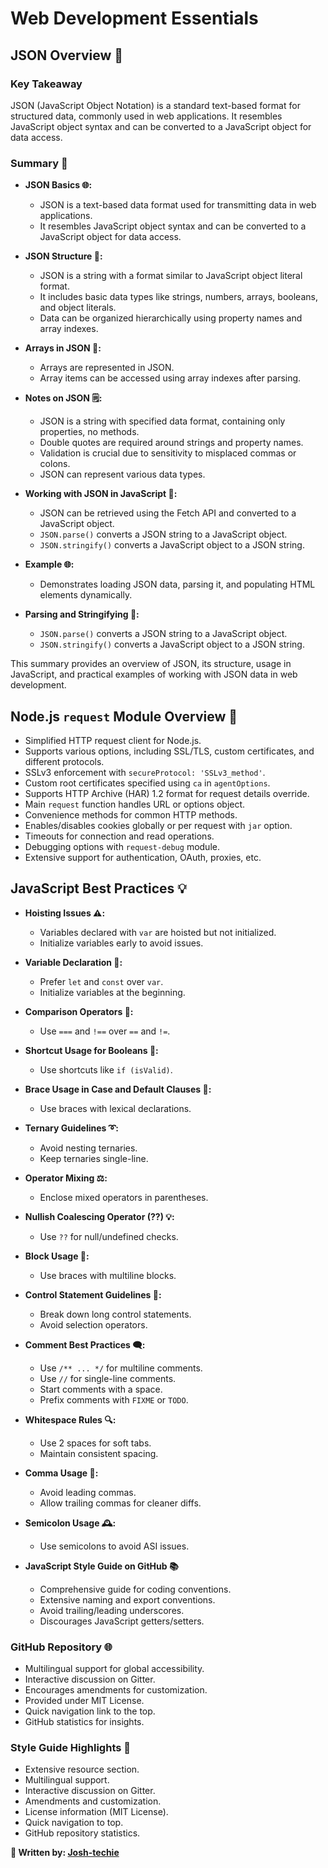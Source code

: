 # Web Development Essentials

## JSON Overview 🌟

### Key Takeaway
JSON (JavaScript Object Notation) is a standard text-based format for structured data, commonly used in web applications. It resembles JavaScript object syntax and can be converted to a JavaScript object for data access.

### Summary 📝
- **JSON Basics 🌐:**
  - JSON is a text-based data format used for transmitting data in web applications.
  - It resembles JavaScript object syntax and can be converted to a JavaScript object for data access.

- **JSON Structure 🧱:**
  - JSON is a string with a format similar to JavaScript object literal format.
  - It includes basic data types like strings, numbers, arrays, booleans, and object literals.
  - Data can be organized hierarchically using property names and array indexes.

- **Arrays in JSON 🔄:**
  - Arrays are represented in JSON.
  - Array items can be accessed using array indexes after parsing.

- **Notes on JSON 🗒️:**
  - JSON is a string with specified data format, containing only properties, no methods.
  - Double quotes are required around strings and property names.
  - Validation is crucial due to sensitivity to misplaced commas or colons.
  - JSON can represent various data types.

- **Working with JSON in JavaScript 🚀:**
  - JSON can be retrieved using the Fetch API and converted to a JavaScript object.
  - `JSON.parse()` converts a JSON string to a JavaScript object.
  - `JSON.stringify()` converts a JavaScript object to a JSON string.

- **Example 🌐:**
  - Demonstrates loading JSON data, parsing it, and populating HTML elements dynamically.

- **Parsing and Stringifying 🔄:**
  - `JSON.parse()` converts a JSON string to a JavaScript object.
  - `JSON.stringify()` converts a JavaScript object to a JSON string.

This summary provides an overview of JSON, its structure, usage in JavaScript, and practical examples of working with JSON data in web development.

## Node.js `request` Module Overview 🚀
- Simplified HTTP request client for Node.js.
- Supports various options, including SSL/TLS, custom certificates, and different protocols.
- SSLv3 enforcement with `secureProtocol: 'SSLv3_method'`.
- Custom root certificates specified using `ca` in `agentOptions`.
- Supports HTTP Archive (HAR) 1.2 format for request details override.
- Main `request` function handles URL or options object.
- Convenience methods for common HTTP methods.
- Enables/disables cookies globally or per request with `jar` option.
- Timeouts for connection and read operations.
- Debugging options with `request-debug` module.
- Extensive support for authentication, OAuth, proxies, etc.

## JavaScript Best Practices 💡
- **Hoisting Issues ⚠️:**
  - Variables declared with `var` are hoisted but not initialized.
  - Initialize variables early to avoid issues.

- **Variable Declaration 📌:**
  - Prefer `let` and `const` over `var`.
  - Initialize variables at the beginning.

- **Comparison Operators 🔗:**
  - Use `===` and `!==` over `==` and `!=`.

- **Shortcut Usage for Booleans 🚀:**
  - Use shortcuts like `if (isValid)`.

- **Brace Usage in Case and Default Clauses 🧱:**
  - Use braces with lexical declarations.

- **Ternary Guidelines ➰:**
  - Avoid nesting ternaries.
  - Keep ternaries single-line.

- **Operator Mixing ⚖️:**
  - Enclose mixed operators in parentheses.

- **Nullish Coalescing Operator (??) 💡:**
  - Use `??` for null/undefined checks.

- **Block Usage 🧱:**
  - Use braces with multiline blocks.

- **Control Statement Guidelines 🧘:**
  - Break down long control statements.
  - Avoid selection operators.

- **Comment Best Practices 🗨️:**
  - Use `/** ... */` for multiline comments.
  - Use `//` for single-line comments.
  - Start comments with a space.
  - Prefix comments with `FIXME` or `TODO`.

- **Whitespace Rules 🔍:**
  - Use 2 spaces for soft tabs.
  - Maintain consistent spacing.

- **Comma Usage 🛑:**
  - Avoid leading commas.
  - Allow trailing commas for cleaner diffs.

- **Semicolon Usage 🕰️:**
  - Use semicolons to avoid ASI issues.

- **JavaScript Style Guide on GitHub 📚**
  - Comprehensive guide for coding conventions.
  - Extensive naming and export conventions.
  - Avoid trailing/leading underscores.
  - Discourages JavaScript getters/setters.

### GitHub Repository 🌐
- Multilingual support for global accessibility.
- Interactive discussion on Gitter.
- Encourages amendments for customization.
- Provided under MIT License.
- Quick navigation link to the top.
- GitHub statistics for insights.

### Style Guide Highlights 🚀
- Extensive resource section.
- Multilingual support.
- Interactive discussion on Gitter.
- Amendments and customization.
- License information (MIT License).
- Quick navigation to top.
- GitHub repository statistics.

**📝 Written by: [Josh-techie](https://github.com/Josh-techie)**

